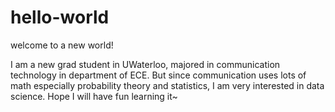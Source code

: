 # hello-world
welcome to a new world!

I am a new grad student in UWaterloo, majored in communication technology in department of ECE. But since communication uses lots of math especially probability theory and statistics, I am very interested in data science. Hope I will have fun learning it~
